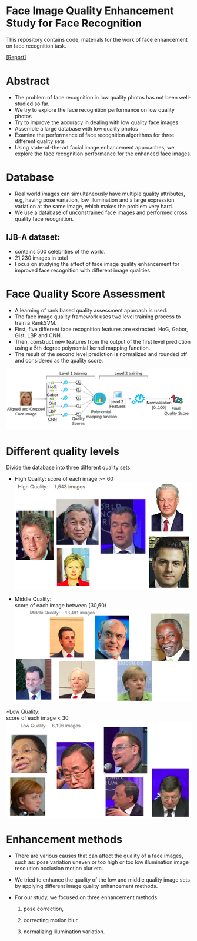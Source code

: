 # Face Image Quality Enhancement Study for Face Recognition
This repository contains code, materials for the work of face enhancement on face recognition task.

[[Report]](xxx)

# Abstract
* The problem of face recognition in low quality photos has not been well-studied so far. 
* We try to explore the face recognition performance on low quality photos
* Try to improve the accuracy in dealing with low quality face images
* Assemble a large database with low quality photos
* Examine the performance of face recognition algorithms for three different quality sets
* Using state-of-the-art facial image enhancement approaches, we explore the face recognition performance for the enhanced face images.
  
# Database
* Real world images can simultaneously have multiple quality attributes, e.g, having pose variation, low illumination and a large expression variation at the same image, which makes the problem very hard. 
* We use a database of unconstrained face images and performed cross quality face recognition.
  
## IJB-A dataset:
  * contains 500 celebrities of the world.
  * 21,230 images in total
  * Focus on studying the affect of face image quality enhancement for improved face recognition with different image qualities.

# Face Quality Score Assessment
* A learning of rank based quality assessment approach is used. 
* The face image quality framework uses two level training process to train a RankSVM. 
* First, five different face recognition features are extracted: HoG, Gabor, Gist, LBP and CNN.
* Then, construct new features from the output of the first level prediction using a 5th degree polynomial kernel mapping function. 
* The result of the second level prediction is normalized and rounded off and considered as the quality score.

![arch](fig/rank.png)

# Different quality levels
Divide the database into three different quality sets.

* High Quality:
score of each image >= 60
![arch](fig/high.png)

* Middle Quality:    
score of each image between [30,60)
![arch](fig/middle.png)

*Low Quality:    
score of each image < 30
![arch](fig/low.png)


# Enhancement methods
* There are various causes that can affect the quality of a face images, such as:
      pose variation
      uneven or too high or too low illumination
      image resolution
      occlusion
      motion blur etc.
* We tried to enhance the quality of the low and middle quality image sets by applying different image quality enhancement methods. 
* For our study, we focused on three enhancement methods:
  
    1) pose correction,
       
    2) correcting motion blur
       
    3) normalizing illumination variation.








